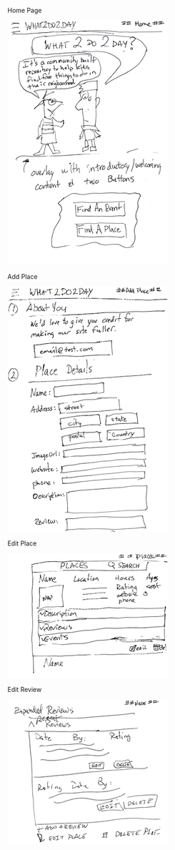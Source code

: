 Home Page

![home page](readme/homepage.png)


Add Place

![add_place](readme/add_place.png)


Edit Place

![edit place](readme/edit_place.png)


Edit Review

![edit_review](readme/edit_review.png)